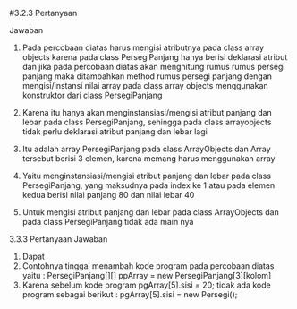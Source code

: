 #3.2.3 Pertanyaan

Jawaban

1. Pada percobaan diatas harus mengisi atributnya pada class array objects karena pada class
PersegiPanjang hanya berisi deklarasi atribut dan jika pada percobaan diatas akan
menghitung rumus rumus persegi panjang maka ditambahkan method rumus persegi
panjang dengan mengisi/instansi nilai array pada class array objects menggunakan
konstruktor dari class PersegiPanjang

2. Karena itu hanya akan menginstansiasi/mengisi atribut panjang dan lebar pada class
PersegiPanjang, sehingga pada class arrayobjects tidak perlu deklarasi atribut panjang dan
lebar lagi

3. Itu adalah array PersegiPanjang pada class ArrayObjects dan Array tersebut berisi 3 elemen,
karena memang harus menggunakan array

4. Yaitu menginstansiasi/mengisi atribut panjang dan lebar pada class PersegiPanjang, yang
maksudnya pada index ke 1 atau pada elemen kedua berisi nilai panjang 80 dan nilai lebar
40
5. Untuk mengisi atribut panjang dan lebar pada class ArrayObjects dan pada class
PersegiPanjang tidak ada main nya

3.3.3 Pertanyaan
Jawaban

1. Dapat
2. Contohnya tinggal menambah kode program pada percobaan diatas yaitu :
PersegiPanjang[][] ppArray = new PersegiPanjang[3][kolom]
3. Karena sebelum kode program pgArray[5].sisi = 20; tidak ada kode program sebagai berikut :
pgArray[5].sisi = new Persegi();